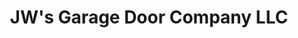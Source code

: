 ---
title: "JW's Garage Door Company LLC"
url: /zanesville/jws-garage-door-company-llc/
shop: Allgemein
---